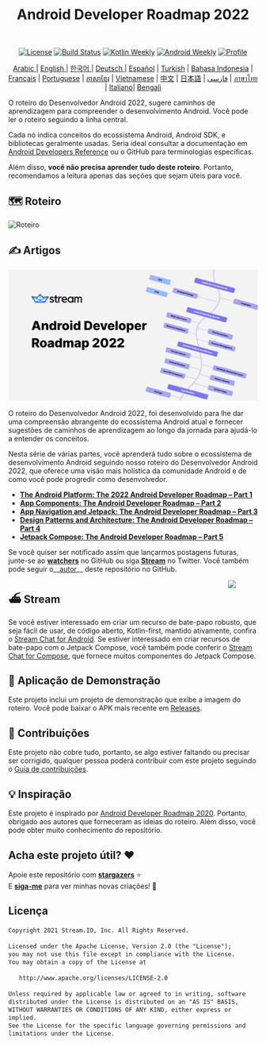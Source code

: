<h1 align="center">Android Developer Roadmap 2022</h1></br>

<p align="center">
  <a href="https://opensource.org/licenses/Apache-2.0"><img alt="License" src="https://img.shields.io/badge/License-Apache%202.0-blue.svg"/></a>
  <a href="https://github.com/skydoves/android-developer-roadmap/actions/workflows/build.yml"><img alt="Build Status" src="https://github.com/skydoves/android-developer-roadmap/actions/workflows/build.yml/badge.svg"/></a>
  <a href="https://mailchi.mp/kotlinweekly/kotlin-weekly-279"><img alt="Kotlin Weekly" src="https://skydoves.github.io/badges/kotlin-weekly2.svg"/></a>
  <a href="https://androidweekly.net/issues/issue-495"><img alt="Android Weekly" src="https://skydoves.github.io/badges/android-weekly.svg"/></a>
  <a href="https://github.com/skydoves"><img alt="Profile" src="https://skydoves.github.io/badges/skydoves.svg"/></a>
</p>
<p align="center">
<a href="/README_AR.md" target="_blank"> Arabic </a> | <a href="/README.md" target="_blank"> English </a> | <a href="/README_KR.md" target="_blank"> 한국어 </a> | <a href="/README_DE.md" target="_blank"> Deutsch </a>| <a href="/README_ES.md" target="_blank"> Español</a> | <a href="/README_TR.md" target="_blank"> Turkish</a> | <a href="/README_ID.md" target="_blank"> Bahasa Indonesia</a> | <a href="/README_FR.md" target="_blank"> Français</a> | <a href="/README_PT.md" target="_blank"> Portuguese</a> | <a href="/README_KHM.md" target="_blank">ភាសាខ្មែរ</a> | <a href="/README_VI.md" target="_blank">Vietnamese</a> | <a href="/README_CN.md" target="_blank">中文</a> | <a href="/README_JP.md" target="_blank">日本語</a> | <a href="/README_FA.md" target="_blank">فارسی</a> | <a href="/README_TH.md" target="_blank">ภาษาไทย</a> | <a href="/README_IT.md" target="_blank">Italiano</a>| <a href="/README_BD.md" target="_blank">Bengali</a>
</p>


O roteiro do Desenvolvedor Android 2022, sugere caminhos de aprendizagem para compreender o desenvolvimento Android. Você pode ler o roteiro seguindo a linha central. <br>

Cada nó indica conceitos do ecossistema Android, Android SDK, e bibliotecas geralmente usadas. Seria ideal consultar a documentação em [Android Developers Reference](https://developer.android.com/reference) ou o GitHub para terminologias específicas. <br>

Além disso, **você não precisa aprender tudo deste roteiro**. Portanto, recomendamos a leitura apenas das seções que sejam úteis para você.

## 🗺 Roteiro

<picture>
  <source media="(prefers-color-scheme: dark)" srcset="images/android_developer_roadmap_dark.png">
  <img alt="Roteiro" src="images/android_developer_roadmap.png">
</picture>

## ✍️ Artigos

<a href="https://getstream.io/blog/android-developer-roadmap/"><img src="images/article.png" /></a><br>

O roteiro do Desenvolvedor Android 2022, foi desenvolvido para lhe dar uma compreensão abrangente do ecossistema Android atual e fornecer sugestões de caminhos de aprendizagem ao longo da jornada para ajudá-lo a entender os conceitos.<br>

Nesta série de várias partes, você aprenderá tudo sobre o ecossistema de desenvolvimento Android seguindo nosso roteiro do Desenvolvedor Android 2022, que oferece uma visão mais holística da comunidade Android e de como você pode progredir como desenvolvedor.

- **[The Android Platform: The 2022 Android Developer Roadmap – Part 1](https://getstream.io/blog/android-developer-roadmap/)**
- **[App Components: The Android Developer Roadmap – Part 2](https://getstream.io/blog/android-developer-roadmap-part-2/)**
- **[App Navigation and Jetpack: The Android Developer Roadmap – Part 3](https://getstream.io/blog/android-developer-roadmap-part-3/)**
- **[Design Patterns and Architecture: The Android Developer Roadmap – Part 4](https://getstream.io/blog/design-patterns-and-architecture-the-android-developer-roadmap-part-4/)**
- **[Jetpack Compose: The Android Developer Roadmap – Part 5](https://getstream.io/blog/android-developer-roadmap-part-5/)**

Se você quiser ser notificado assim que lançarmos postagens futuras, junte-se ao **[watchers](https://github.com/skydoves/android-developer-roadmap/watchers)** no GitHub ou siga **[Stream](https://twitter.com/getstream_io)** no Twitter. Você também pode seguir o__[autor](https://github.com/skydoves)__ deste repositório no GitHub.

<a href="https://getstream.io/tutorials/android-chat?utm_source=Github&utm_medium=Jaewoong_OSS&utm_content=Developer&utm_campaign=2022AndroidDeveloperRoadmap&utm_term=DevRelOss">
<img src="https://user-images.githubusercontent.com/24237865/138428440-b92e5fb7-89f8-41aa-96b1-71a5486c5849.png" align="right" width="12%"/>
</a>

## ⛴ Stream

Se você estiver interessado em criar um recurso de bate-papo robusto, que seja fácil de usar, de código aberto, Kotlin-first, mantido ativamente, confira o [Stream Chat for Android](https://getstream.io/tutorials/android-chat). Se estiver interessado em criar recursos de bate-papo com o Jetpack Compose, você também pode conferir o [Stream Chat for Compose](https://getstream.io/chat/compose/tutorial/), que fornece muitos componentes do Jetpack Compose.

## 📱 Aplicação de Demonstração

Este projeto inclui um projeto de demonstração que  exibe a imagem do roteiro. Você pode baixar o APK mais recente em [Releases](https://github.com/skydoves/android-developer-roadmap/releases).

## 🤝 Contribuições

Este projeto não cobre tudo, portanto, se algo estiver faltando ou precisar ser corrigido, qualquer pessoa poderá contribuir com este projeto seguindo o [Guia de contribuições](CONTRIBUTING.md).

## 💡 Inspiração

Este projeto é inspirado por [Android Developer Roadmap 2020](https://github.com/mobile-roadmap/android-developer-roadmap). Portanto, obrigado aos autores que forneceram as ideias do roteiro. Além disso, você pode obter muito conhecimento do repositório.

## Acha este projeto útil? :heart:

Apoie este repositório com __[stargazers](https://github.com/skydoves/android-developer-roadmap/stargazers)__ :star: <br>
E __[siga-me](https://github.com/skydoves)__ para ver minhas novas criações! 🤩

## Licença
```
Copyright 2021 Stream.IO, Inc. All Rights Reserved.

Licensed under the Apache License, Version 2.0 (the "License");
you may not use this file except in compliance with the License.
You may obtain a copy of the License at

   http://www.apache.org/licenses/LICENSE-2.0

Unless required by applicable law or agreed to in writing, software
distributed under the License is distributed on an "AS IS" BASIS,
WITHOUT WARRANTIES OR CONDITIONS OF ANY KIND, either express or implied.
See the License for the specific language governing permissions and
limitations under the License.
```
